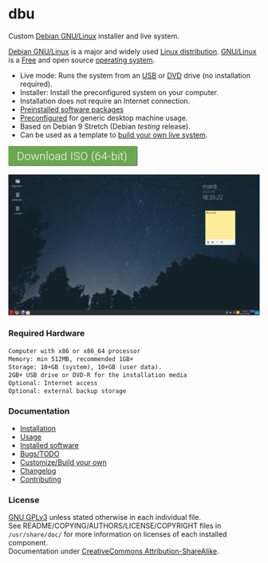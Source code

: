 # dbu

Custom [Debian GNU/Linux](http://www.debian.org/) installer and live system.

[Debian GNU/Linux](https://en.wikipedia.org/wiki/Debian) is a major and widely
used [Linux distribution](https://en.wikipedia.org/wiki/Linux_distribution).
[GNU/Linux](https://en.wikipedia.org/wiki/Linux) is a
[Free](https://en.wikipedia.org/wiki/Free_software) and open source
[operating system](https://en.wikipedia.org/wiki/Operating_system).

 * Live mode: Runs the system from an [USB](https://en.wikipedia.org/wiki/Live_USB) or [DVD](https://en.wikipedia.org/wiki/Live_CD) drive (no installation required).
 * Installer: Install the preconfigured system on your computer.
 * Installation does not require an Internet connection.
 * [Preinstalled software packages](doc/packages.md)
 * [Preconfigured](config/) for generic desktop machine usage. 
 * Based on Debian 9 Stretch (Debian _testing_ release).
 * Can be used as a template to [build your own live system](doc/custom.md).

**[![](doc/res/download.png)](https://github.com/nodiscc/dbu/releases)**

![](doc/screenshot-main.png)

### Required Hardware

    Computer with x86 or x86_64 processor
    Memory: min 512MB, recommended 1GB+
    Storage: 10+GB (system), 10+GB (user data).
    2GB+ USB drive or DVD-R for the installation media
    Optional: Internet access
    Optional: external backup storage

### Documentation

 * [Installation](doc/install.md)
 * [Usage](doc/usage.md)
 * [Installed software](doc/packages.md)
 * [Bugs/TODO](TODO.md)
 * [Customize/Build your own](doc/custom.md)
 * [Changelog](CHANGELOG.md)
 * [Contributing](doc/contributing.md)

### License

[GNU GPLv3](LICENSE) unless stated otherwise in each individual file.  
See README/COPYING/AUTHORS/LICENSE/COPYRIGHT files in `/usr/share/doc/` for more information on licenses of each installed component.  
Documentation under [CreativeCommons Attribution-ShareAlike](LICENSE).
